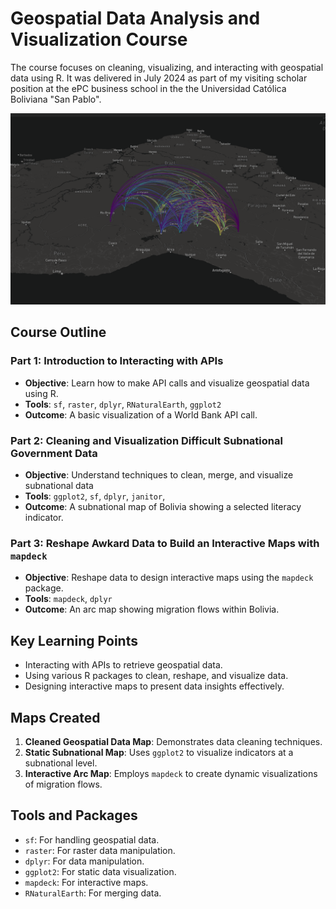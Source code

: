 # Geospatial Data Analysis and Visualization Course

The course focuses on cleaning, visualizing, and interacting with geospatial data using R. It was delivered in July 2024 as part of my visiting scholar position at the ePC business school in the the Universidad Católica Boliviana "San Pablo". 

![Course Screenshot](map.png)

## Course Outline

### Part 1: Introduction to Interacting with APIs
- **Objective**: Learn how to make API calls and visualize geospatial data using R.
- **Tools**: `sf`, `raster`, `dplyr`, `RNaturalEarth`, `ggplot2`
- **Outcome**: A basic visualization of a World Bank API call.

### Part 2: Cleaning and Visualization Difficult Subnational Government Data
- **Objective**: Understand techniques to clean, merge, and visualize subnational data
- **Tools**: `ggplot2`, `sf`, `dplyr`, `janitor`, 
- **Outcome**: A subnational map of Bolivia showing a selected literacy indicator.

### Part 3: Reshape Awkard Data to Build an Interactive Maps with `mapdeck`
- **Objective**: Reshape data to design interactive maps using the `mapdeck` package.
- **Tools**: `mapdeck`, `dplyr`
- **Outcome**: An arc map showing migration flows within Bolivia.

## Key Learning Points
- Interacting with APIs to retrieve geospatial data.
- Using various R packages to clean, reshape, and visualize data.
- Designing interactive maps to present data insights effectively.

## Maps Created
1. **Cleaned Geospatial Data Map**: Demonstrates data cleaning techniques.
2. **Static Subnational Map**: Uses `ggplot2` to visualize indicators at a subnational level.
3. **Interactive Arc Map**: Employs `mapdeck` to create dynamic visualizations of migration flows.

## Tools and Packages
- `sf`: For handling geospatial data.
- `raster`: For raster data manipulation.
- `dplyr`: For data manipulation.
- `ggplot2`: For static data visualization.
- `mapdeck`: For interactive maps.
- `RNaturalEarth`: For merging data.
